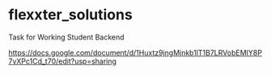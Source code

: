 # flexxter_solutions
Task for Working Student Backend

https://docs.google.com/document/d/1Huxtz9jngMjnkb1lT1B7LRVobEMIY8P7vXPc1Cd_t70/edit?usp=sharing
